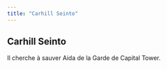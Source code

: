 ```yaml
---
title: "Carhill Seinto"
---
```


Carhill Seinto
--------------





Il cherche à sauver Aida de la Garde de Capital Tower.

